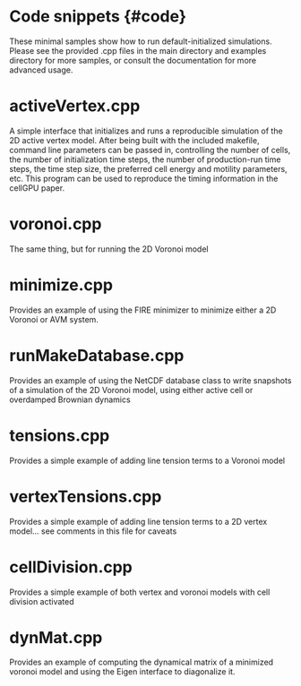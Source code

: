 # Code snippets {#code}

These minimal samples show how to run default-initialized simulations. Please see the provided .cpp
files in the main directory and examples directory for more samples, or consult the documentation for more advanced usage.

# activeVertex.cpp

A simple interface that initializes and runs a reproducible simulation of the 2D active vertex model.
After being built with the included makefile, command line parameters can be passed in, controlling the
number of cells, the number of initialization time steps, the number of production-run time steps, the
time step size, the preferred cell energy and motility parameters, etc. This program can be used to
reproduce the timing information in the cellGPU paper.

# voronoi.cpp

The same thing, but for running the 2D Voronoi model

# minimize.cpp

Provides an example of using the FIRE minimizer to minimize either a 2D Voronoi or AVM system.

# runMakeDatabase.cpp

Provides an example of using the NetCDF database class to write snapshots of a simulation of the 2D
Voronoi model, using either active cell or overdamped Brownian dynamics

# tensions.cpp

Provides a simple example of adding line tension terms to a Voronoi model

# vertexTensions.cpp

Provides a simple example of adding line tension terms to a 2D vertex model... see comments in this file
for caveats

# cellDivision.cpp

Provides a simple example of both vertex and voronoi models with cell division activated

# dynMat.cpp

Provides an example of computing the dynamical matrix of a minimized voronoi model and using the
Eigen interface to diagonalize it.

